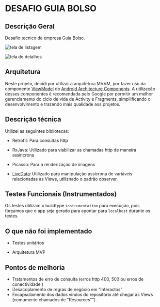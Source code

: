 # DESAFIO GUIA BOLSO

## Descrição Geral

Desafio tecnico da empresa Guia Bolso.

![tela de listagem](captures/)

![tela de detalhes](captures/)

## Arquitetura

Neste projeto, decidi por utilizar a arquitetura MVVM, por fazer uso da componente [ViewModel](https://developer.android.com/topic/libraries/architecture/viewmodel) do [Android Architecture Components](https://developer.android.com/topic/libraries/architecture).
A utilização desses componentes é recomendada pelo Google por permitir um melhor gerenciamento do ciclo de vida de Activity e Fragments, simpllificando o desenvolvimento e trazendo mais qualidade aos projetos.
 

## Descrição técnica

Utilizei as seguintes bibliotecas:
- Retrofit: Para consultas http 

- RxJava: Utilizado para viabilizar as chamadas http de maneira assíncrona

- Picasso: Para a renderização de imagens 

- [LiveData](https://developer.android.com/topic/libraries/architecture/livedata): Utilizado para manipulação assícrona de variáveis relacionadas às Views, utiliznado o padrão observer.


## Testes Funcionais (Instrumentados)

Os testes utilizam o buildtype ```instrumentation``` para execução, pois forçamos que o app seja gerado para apontar para `localhost` durante os testes.

## O que não foi implementado

- Testes unitários

- Arquitetura MVP

## Pontos de melhoria

- Tratamentos de erro de consulta (erros http 400, 500 ou erros de conectividade )
- Desacoplamento de regras de negócio em "Interactos"
- Encapsulamento dos dados vindos do repositório até chegar às Views (comumente chamados de "Resources"").
